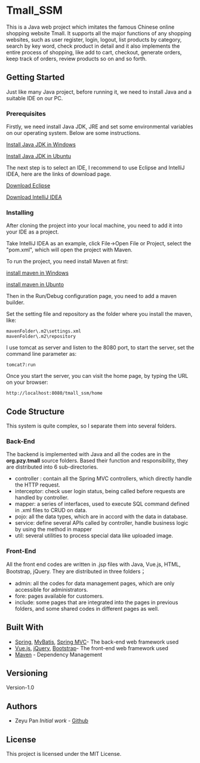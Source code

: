 # Tmall_SSM

This is a Java web project which imitates the famous Chinese online shopping website Tmall. It supports all the major functions of any shopping websites, such as user register, login, logout, list products by category, search by key word, check product in detail and it also implements the entire process of shopping, like add to cart, checkout, generate orders, keep track of orders, review products so on and so forth.

## Getting Started

Just like many Java project, before running it, we need to install Java and a suitable IDE on our PC.

### Prerequisites

Firstly, we need install Java JDK, JRE and set some environmental variables on our operating system. Below are some instructions.

[Install Java JDK in Windows](https://www.guru99.com/install-java.html)

[Install Java JDK in Ubuntu](https://thishosting.rocks/install-java-ubuntu/)

The next step is to select an IDE, I recommend to use Eclipse and IntelliJ IDEA, here are the links of download page.

[Download Eclipse](https://www.eclipse.org/downloads/) 

[Download IntelliJ IDEA](https://www.jetbrains.com/idea/specials/idea/ultimate.html?gclid=CjwKCAjwu5veBRBBEiwAFTqDwayjHjdCI4RosCJHAPG6U5t0AQgg1yx_d1HqvWEn0JwiNmx1Wv5JKRoCCKAQAvD_BwE&gclsrc=aw.ds&dclid=CPuHspnRjt4CFQWRswodIQMEVw) 

### Installing

After cloning the project into your local machine, you need to add it into your IDE as a project. 

Take IntelliJ IDEA as an example,  click File->Open File or Project, select the "pom.xml", which will open the project with Maven. 

To run the project, you need install Maven at first:

[install maven in Windows](https://www.mkyong.com/maven/how-to-install-maven-in-windows/)

[install maven in Ubunto](https://www.mkyong.com/maven/how-to-install-maven-in-ubuntu/)

Then in the Run/Debug configuration page, you need to add a maven builder.

Set the setting file and repository as the folder where you install the maven, like:

```
mavenFolder\.m2\settings.xml
mavenFolder\.m2\repository
```

I use tomcat as server and listen to the 8080 port, to start the server, set the command line parameter as:

```
tomcat7:run
```

Once you start the server, you can visit the home page, by typing the URL on your browser: 

```
http://localhost:8080/tmall_ssm/home
```

## Code Structure

This system is quite complex, so I separate them into several folders.

### Back-End

The backend is implemented with Java and all the codes are in the **org.pzy.tmall** source folders. Based their function and responsibility, they are distributed into 6 sub-directories.

* controller : contain all the Spring MVC controllers, which directly handle the HTTP request.
* interceptor: check user login status, being called before requests are handled by controller.
* mapper:  a series of interfaces, used to execute SQL command defined in .xml files to CRUD on data.
* pojo: all the data types, which are in accord with the data in database.
* service: define several APIs called by controller, handle business logic by using the method in mapper
* util: several utilities to process special data like uploaded image.

### Front-End

All the front end codes are written in .jsp files with Java, Vue.js, HTML, Bootstrap, jQuery. They are distributed in three folders；

* admin: all the codes for data management pages, which are only accessible for administrators.
* fore: pages available for customers.
* include: some pages that are integrated into the pages in previous folders, and some shared codes in different pages as well.

## Built With

* [Spring](https://spring.io/), [MyBatis](http://www.mybatis.org/mybatis-3/), [Spring MVC](https://docs.spring.io/spring/docs/current/spring-framework-reference/web.html)- The back-end web framework used
* [Vue.js](https://vuejs.org/), [jQuery](https://jquery.com/), [Bootstrap](https://getbootstrap.com/)- The front-end web framework used
* [Maven](https://maven.apache.org/) - Dependency Management

## Versioning

Version-1.0

## Authors

* Zeyu Pan *Initial work* - [Github](https://github.com/pzyskytree/)

## License

This project is licensed under the MIT License.
